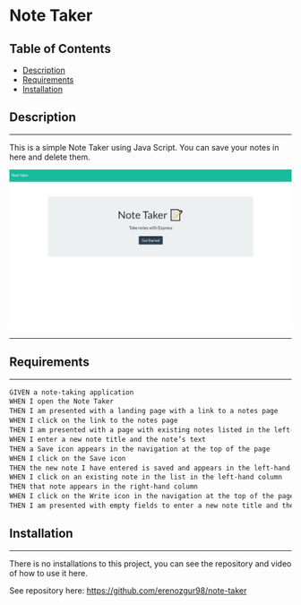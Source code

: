 # **Note Taker**

## Table of Contents

* [Description](#description)
* [Requirements](#requirements)
* [Installation](#installation)

## Description
---

This is a simple Note Taker using Java Script. You can save your notes in here and delete them.

![ss](/assets/ss.jpg)

---

## Requirements
---
```md
GIVEN a note-taking application
WHEN I open the Note Taker
THEN I am presented with a landing page with a link to a notes page
WHEN I click on the link to the notes page
THEN I am presented with a page with existing notes listed in the left-hand column, plus empty fields to enter a new note title and the note’s text in the right-hand column
WHEN I enter a new note title and the note’s text
THEN a Save icon appears in the navigation at the top of the page
WHEN I click on the Save icon
THEN the new note I have entered is saved and appears in the left-hand column with the other existing notes
WHEN I click on an existing note in the list in the left-hand column
THEN that note appears in the right-hand column
WHEN I click on the Write icon in the navigation at the top of the page
THEN I am presented with empty fields to enter a new note title and the note’s text in the right-hand column

```

## Installation
---
There is no installations to this project, you can see the repository and video of how to use it here.

See repository here: https://github.com/erenozgur98/note-taker



